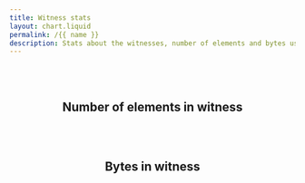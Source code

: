 ```yaml
---
title: Witness stats
layout: chart.liquid
permalink: /{{ name }}
description: Stats about the witnesses, number of elements and bytes used
---
```


<br><br>
<h2 style="text-align:center">Number of elements in witness</h2>
<canvas id="myChart" width="100%"></canvas>
<script>
var labels = {{ site.data.stats.witness_elements.labels | join: "','" | prepend: "['" | append : "']"}};
var values = {{ site.data.stats.witness_elements.values | join: "," | prepend: "[" | append: "]"}};
var ctx = document.getElementById("myChart").getContext('2d');
var myChart = new Chart(ctx, {
    type: 'pie',
    data: {
        labels: labels,
        datasets: [{
            label: 'Witness elements',
            data: values,
            backgroundColor: rainbowPalette,
            fill: true,
        }]
    },
    options: window.optionsForPercentage
});
</script>

<br><br>
<h2 style="text-align:center">Bytes in witness</h2>
<canvas id="myChart2" width="100%"></canvas>
<script>
var labels = {{ site.data.stats.witness_byte_size.labels | join: "','" | prepend: "['" | append : "']"}};
var values = {{ site.data.stats.witness_byte_size.values | join: "," | prepend: "[" | append: "]"}};
var ctx = document.getElementById("myChart2").getContext('2d');
var myChart2 = new Chart(ctx, {
    type: 'pie',
    data: {
        labels: labels,
        datasets: [{
            label: 'Witness bytes',
            data: values,
            backgroundColor: rainbowPalette,
            fill: true,
        }]
    }
});
</script>
